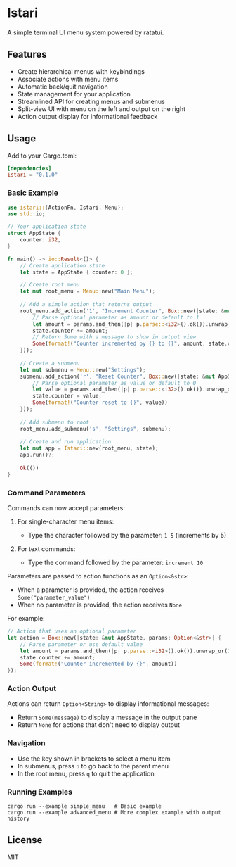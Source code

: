 # Istari

A simple terminal UI menu system powered by ratatui.

## Features

- Create hierarchical menus with keybindings
- Associate actions with menu items
- Automatic back/quit navigation
- State management for your application
- Streamlined API for creating menus and submenus
- Split-view UI with menu on the left and output on the right
- Action output display for informational feedback

## Usage

Add to your Cargo.toml:

```toml
[dependencies]
istari = "0.1.0"
```

### Basic Example

```rust
use istari::{ActionFn, Istari, Menu};
use std::io;

// Your application state
struct AppState {
    counter: i32,
}

fn main() -> io::Result<()> {
    // Create application state
    let state = AppState { counter: 0 };

    // Create root menu
    let mut root_menu = Menu::new("Main Menu");
    
    // Add a simple action that returns output
    root_menu.add_action('1', "Increment Counter", Box::new(|state: &mut AppState, params: Option<&str>| {
        // Parse optional parameter as amount or default to 1
        let amount = params.and_then(|p| p.parse::<i32>().ok()).unwrap_or(1);
        state.counter += amount;
        // Return Some with a message to show in output view
        Some(format!("Counter incremented by {} to {}", amount, state.counter))
    }));
    
    // Create a submenu
    let mut submenu = Menu::new("Settings");
    submenu.add_action('r', "Reset Counter", Box::new(|state: &mut AppState, params: Option<&str>| {
        // Parse optional parameter as value or default to 0
        let value = params.and_then(|p| p.parse::<i32>().ok()).unwrap_or(0);
        state.counter = value;
        Some(format!("Counter reset to {}", value))
    }));
    
    // Add submenu to root
    root_menu.add_submenu('s', "Settings", submenu);
    
    // Create and run application
    let mut app = Istari::new(root_menu, state);
    app.run()?;
    
    Ok(())
}
```

### Command Parameters

Commands can now accept parameters:

1. For single-character menu items:
   - Type the character followed by the parameter: `1 5` (increments by 5)
   
2. For text commands:
   - Type the command followed by the parameter: `increment 10`

Parameters are passed to action functions as an `Option<&str>`:
- When a parameter is provided, the action receives `Some("parameter_value")`
- When no parameter is provided, the action receives `None`

For example:
```rust
// Action that uses an optional parameter
let action = Box::new(|state: &mut AppState, params: Option<&str>| {
    // Parse parameter or use default value
    let amount = params.and_then(|p| p.parse::<i32>().ok()).unwrap_or(1);
    state.counter += amount;
    Some(format!("Counter incremented by {}", amount))
});
```

### Action Output

Actions can return `Option<String>` to display informational messages:

- Return `Some(message)` to display a message in the output pane
- Return `None` for actions that don't need to display output

### Navigation

- Use the key shown in brackets to select a menu item
- In submenus, press `b` to go back to the parent menu
- In the root menu, press `q` to quit the application

### Running Examples

```
cargo run --example simple_menu   # Basic example
cargo run --example advanced_menu # More complex example with output history
```

## License

MIT 